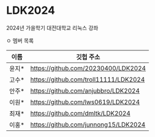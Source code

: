 # LDK2024
2024년 가을학기 대전대학교 리눅스 강좌

ㅇ 멤버 목록

|이름|깃헙 주소|
|------|---|
|윤지*	|https://github.com/20230400/LDK2024	|lovehun2429@gmail.com |
|고수*	|https://github.com/troll11111/LDK2024	|gosumin0612@gmail.com |
|안주*	|https://github.com/anjubbro/LDK2024	|2000albert@naver.com |
|이원*	|https://github.com/lws0619/LDK2024	|totop88@naver.com |
|최재*	|https://github.com/dmltk/LDK2024	|dorwkdidqks@gmail.com |
|이홍*	|https://github.com/junnong15/LDK2024	|ghdwns1115@naver.com |


